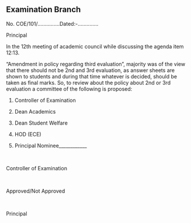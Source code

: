 ## Examination Branch

No. COE/101/...............Dated:-..............

Principal

In the 12th meeting of academic council while discussing the agenda item 12:13.

“Amendment in policy regarding third evaluation”, majority was of the view that there should not be 2nd and 3rd evaluation, as answer sheets are shown to students and during that time whatever is decided, should be taken as final marks.
So, to review about the policy about 2nd or 3rd evaluation a committee of the following is proposed:

1.	Controller of Examination

2.	Dean Academics

3.	Dean Student Welfare

4.	HOD (ECE)

5.	Principal Nominee____________

</br>

Controller of Examination

</br>

Approved/Not Approved

</br>

Principal
